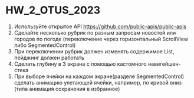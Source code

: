 # HW_2_OTUS_2023
1. Используйте открытое API https://github.com/public-apis/public-apis
2. Сделайте несколько рубрик по разным запросам новостей или городов по погоде (переключение через горизонтальный ScrollView либо SegmentedControl)
3. При переключении рубрик должен изменять содержимое List, пейджинг должен работать
4. Сделать глубину в 3 экрана с помощью кастомного навигейшен-стека
5. При выборе ячейки на каждом экране(разделе SegmentedControl) сделать анимацию улетающей ячейки, например, по кривой вниз (типа анимация сохранения в избранное)
